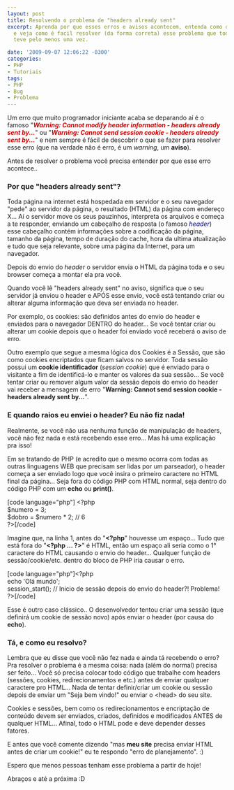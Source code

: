 ```yaml
---
layout: post
title: Resolvendo o problema de "headers already sent"
excerpt: Aprenda por que esses erros e avisos acontecem, entenda como os headers funcionam
  e veja como é facil resolver (da forma correta) esse problema que todo mundo já
  teve pelo menos uma vez.

date: '2009-09-07 12:06:22 -0300'
categories:
- PHP
- Tutoriais
tags:
- PHP
- Bug
- Problema
---
```

<p>Um erro que muito programador iniciante acaba se deparando aí é o famoso "<strong><em style="color: #CC0000">Warning: Cannot modify header information - headers already sent by...</em></strong>" ou "<strong><em style="color: #CC0000">Warning: Cannot send session cookie - headers already sent by...</em></strong>" e nem sempre é fácil de descobrir o que se fazer para resolver esse erro (que na verdade não é erro, é um <em>warning</em>, um <strong>aviso</strong>).</p>
<p>Antes de resolver o problema você precisa entender por que esse erro acontece..</p>
<h3>Por que "headers already sent"?</h3>
<p>Toda página na internet está hospedada em servidor e o seu navegador "pede" ao servidor da página, o resultado (HTML) da página com endereço X... Aí o servidor move os seus pauzinhos, interpreta os arquivos e começa a te responder, enviando um cabeçalho de resposta (o famoso <em style="color: #000088">header</em>) esse cabeçalho contém informações sobre a codificação da página, tamanho da página, tempo de duração do cache, hora da ultima atualização e tudo que seja relevante, sobre uma página da Internet, para um navegador.</p>
<p>Depois do envio do <em>header</em> o servidor envia o HTML da página toda e o seu browser começa a montar ela pra você.</p>
<p>Quando você lê "headers already sent" no aviso, significa que o seu servidor já enviou o header e APÓS esse envio, você está tentando criar ou alterar alguma informação que deva ser enviada no header.</p>
<p>Por exemplo, os cookies: são definidos antes do envio do header e enviados para o navegador DENTRO do header... Se você tentar criar ou alterar um cookie depois que o header foi enviado você receberá o aviso de erro.</p>
<p>Outro exemplo que segue a mesma lógica dos Cookies é a Sessão, que são como cookies encriptados que ficam salvos no servidor. Toda sessão possui um <strong>cookie identificador</strong> (<em>session cookie</em>) que é enviado para o visitante a fim de identificá-lo e manter os valores da sua sessão... Se você tentar criar ou remover algum valor da sessão depois do envio do header vai receber a mensagem de erro "<strong>Warning: Cannot send session cookie - headers already sent by...</strong>".</p>
<h3>E quando raios eu enviei o header? Eu não fiz nada!</h3>
<p>Realmente, se você não usa nenhuma função de manipulação de headers, você não fez nada e está recebendo esse erro... Mas há uma explicação pra isso!</p>
<p>Em se tratando de PHP (e acredito que o mesmo ocorra com todas as outras linguagens WEB que precisam ser lidas por um parseador), o header começa a ser enviado logo que você insira o primeiro caractere no HTML final da página... Seja fora do código PHP com HTML normal, seja dentro do código PHP com um <strong>echo</strong> ou <strong>print()</strong>.</p>
<p>[code language="php"] &lt;?php<br />
$numero = 3;<br />
$dobro = $numero * 2; // 6<br />
?&gt;[/code]</p>
<p>Imagine que, na linha 1, antes do "<strong>&lt;?php</strong>" houvesse um espaço... Tudo que está fora do "<strong>&lt;?php ... ?&gt;</strong>" é HTML, então um espaço ali seria como o 1° caractere do HTML causando o envio do header... Qualquer função de sessão/cookie/etc. dentro do bloco de PHP iria causar o erro.</p>
<p>[code language="php"]&lt;?php<br />
echo 'Olá mundo';<br />
session_start(); // Inicio de sessão depois do envio do header?! Problema!<br />
?&gt;[/code]</p>
<p>Esse é outro caso clássico.. O desenvolvedor tentou criar uma sessão (que definirá um cookie de sessão novo) após enviar o header (por causa do <strong>echo</strong>).</p>
<h3>Tá, e como eu resolvo?</h3>
<p>Lembra que eu disse que você não fez nada e ainda tá recebendo o erro? Pra resolver o problema é a mesma coisa: nada (além do normal) precisa ser feito... Você só precisa colocar todo código que trabalhe com headers (sessões, cookies, redirecionamentos e etc.) antes de enviar qualquer caractere pro HTML... Nada de tentar definir/criar um cookie ou sessão depois de enviar um "Seja bem vindo!" ou enviar o &lt;head&gt; do seu site.</p>
<p>Cookies e sessões, bem como os redirecionamentos e encriptação de conteúdo devem ser enviados, criados, definidos e modificados ANTES de qualquer HTML... Afinal, todo o HTML pode e deve depender desses fatores.</p>
<p>E antes que você comente dizendo "mas <strong>meu site</strong> precisa enviar HTML antes de criar um cookie!" eu te respondo "erro de planejamento". :)</p>
<p>Espero que menos pessoas tenham esse problema a partir de hoje!</p>
<p>Abraços e até a próxima :D</p>

